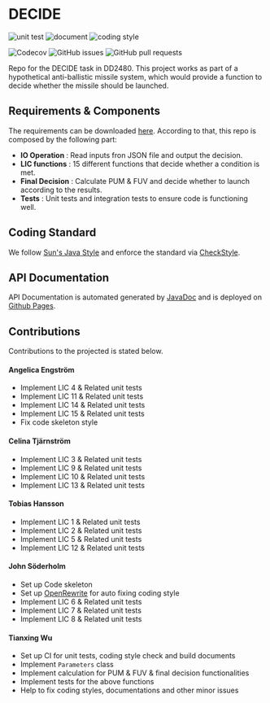 # DECIDE
![unit test](https://github.com/tohanss/DECIDE/actions/workflows/test.yml/badge.svg)
![document](https://github.com/tohanss/DECIDE/actions/workflows/docs.yml/badge.svg)
![coding style](https://github.com/tohanss/DECIDE/actions/workflows/style.yml/badge.svg)

![Codecov](https://img.shields.io/codecov/c/github/tohanss/DECIDE)
![GitHub issues](https://img.shields.io/github/issues/tohanss/DECIDE)
![GitHub pull requests](https://img.shields.io/github/issues-pr/tohanss/DECIDE)

Repo for the DECIDE task in DD2480. This project works as part of a hypothetical anti-ballistic missile system, which would provide a function to decide whether the missile should be launched.

## Requirements & Components

The requirements can be downloaded [here](https://canvas.kth.se/courses/45179/files/7221049/download?wrap=1). According to that, this repo is composed by the following part:

- **IO Operation** : Read inputs fron JSON file and output the decision.
- **LIC functions** : 15 different functions that decide whether a condition is met.
- **Final Decision** : Calculate PUM & FUV and decide whether to launch according to the results.
- **Tests** : Unit tests and integration tests to ensure code is functioning well.

## Coding Standard

We follow [Sun's Java Style](https://checkstyle.sourceforge.io/sun_style.html) and enforce the standard via [CheckStyle](https://checkstyle.sourceforge.io/index.html).

## API Documentation

API Documentation is automated generated by [JavaDoc](https://docs.oracle.com/javase/8/docs/technotes/tools/windows/javadoc.html) and is deployed on [Github Pages](https://tohanss.github.io/DECIDE/).

## Contributions

Contributions to the projected is stated below.

#### Angelica Engström

- Implement LIC 4 & Related unit tests
- Implement LIC 11 & Related unit tests
- Implement LIC 14 & Related unit tests
- Implement LIC 15 & Related unit tests
- Fix code skeleton style

#### Celina Tjärnström 

- Implement LIC 3 & Related unit tests
- Implement LIC 9 & Related unit tests
- Implement LIC 10 & Related unit tests
- Implement LIC 13 & Related unit tests

#### Tobias Hansson

- Implement LIC 1 & Related unit tests
- Implement LIC 2 & Related unit tests
- Implement LIC 5 & Related unit tests
- Implement LIC 12 & Related unit tests

#### John Söderholm

- Set up Code skeleton
- Set up [OpenRewrite](https://docs.openrewrite.org) for auto fixing coding style
- Implement LIC 6 & Related unit tests
- Implement LIC 7 & Related unit tests
- Implement LIC 8 & Related unit tests

#### Tianxing Wu

- Set up CI for unit tests, coding style check and build documents
- Implement `Parameters` class
- Implement calculation for PUM & FUV & final decision functionalities
- Implement tests for the above functions
- Help to fix coding styles, documentations and other minor issues


